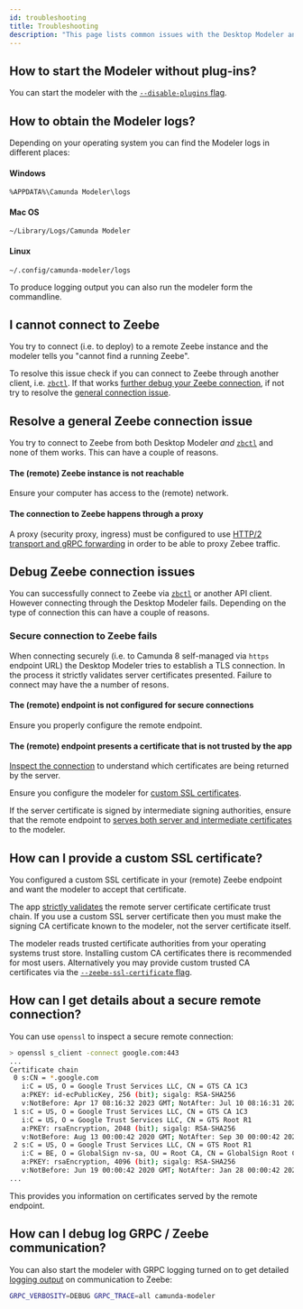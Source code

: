 ```yaml
---
id: troubleshooting
title: Troubleshooting
description: "This page lists common issues with the Desktop Modeler and potential resolutions."
---
```


## How to start the Modeler without plug-ins?

You can start the modeler with the [`--disable-plugins` flag](https://docs.camunda.io/docs/components/modeler/desktop-modeler/flags/#disable-plug-ins).

## How to obtain the Modeler logs?

Depending on your operating system you can find the Modeler logs in different places:

#### Windows

```plain
%APPDATA%\Camunda Modeler\logs
```

#### Mac OS

```plain
~/Library/Logs/Camunda Modeler
```

#### Linux

```plain
~/.config/camunda-modeler/logs
```

To produce logging output you can also run the modeler form the commandline.

## I cannot connect to Zeebe

You try to connect (i.e. to deploy) to a remote Zeebe instance and the modeler tells you "cannot find a running Zeebe".

To resolve this issue check if you can connect to Zeebe through another client, i.e. [`zbctl`](https://docs.camunda.io/docs/apis-tools/cli-client/). If that works [further debug your Zeebe connection](#debug-zeebe-connection-issues), if not try to resolve the [general connection issue](#resolve-a-general-zeebe-connection-issue).

## Resolve a general Zeebe connection issue

You try to connect to Zeebe from both Desktop Modeler _and_ [`zbctl`](https://docs.camunda.io/docs/apis-tools/cli-client/) and none of them works. This can have a couple of reasons.

#### The (remote) Zeebe instance is not reachable

Ensure your computer has access to the (remote) network.

#### The connection to Zeebe happens through a proxy

A proxy (security proxy, ingress) must be configured to use [HTTP/2 transport and gRPC forwarding](https://docs.camunda.io/docs/self-managed/platform-deployment/troubleshooting/#zeebe-ingress-grpc) in order to be able to proxy Zebee traffic. 

## Debug Zeebe connection issues

You can successfully connect to Zeebe via [`zbctl`](https://docs.camunda.io/docs/apis-tools/cli-client/) or another API client. However connecting through the Desktop Modeler fails. Depending on the type of connection this can have a couple of reasons.

### Secure connection to Zeebe fails

When connecting securely (i.e. to Camunda 8 self-managed via `https` endpoint URL) the Desktop Modeler tries to establish a TLS connection. In the process it strictly validates server certificates presented. Failure to connect may have the a number of resons.

#### The (remote) endpoint is not configured for secure connections

Ensure you properly configure the remote endpoint.

#### The (remote) endpoint presents a certificate that is not trusted by the app

[Inspect the connection](#how-can-i-get-details-about-a-secure-remote-connection) to understand which certificates are being returned by the server.

Ensure you configure the modeler for [custom SSL certificates](#how-can-i-provide-a-custom-ssl-certificate).

If the server certificate is signed by intermediate signing authorities, ensure that the remote endpoint to [serves both server and intermediate certificates](https://nginx.org/en/docs/http/configuring_https_servers.html#chains) to the modeler.

## How can I provide a custom SSL certificate?

You configured a custom SSL certificate in your (remote) Zeebe endpoint and want the modeler to accept that certificate.

The app [strictly validates](https://docs.camunda.io/docs/next/components/modeler/desktop-modeler/flags/#zeebe-ssl-certificate) the remote server certificate certificate trust chain. If you use a custom SSL server certificate then you must make the signing CA certificate known to the modeler, not the server certificate itself.

The modeler reads trusted certificate authorities from your operating systems trust store. Installing custom CA certificates there is recommended for most users. Alternatively you may provide custom trusted CA certificates via the [`--zeebe-ssl-certificate` flag](https://docs.camunda.io/docs/next/components/modeler/desktop-modeler/flags/#zeebe-ssl-certificate).

## How can I get details about a secure remote connection?

You can use `openssl` to inspect a secure remote connection:

```sh
> openssl s_client -connect google.com:443
...
Certificate chain
 0 s:CN = *.google.com
   i:C = US, O = Google Trust Services LLC, CN = GTS CA 1C3
   a:PKEY: id-ecPublicKey, 256 (bit); sigalg: RSA-SHA256
   v:NotBefore: Apr 17 08:16:32 2023 GMT; NotAfter: Jul 10 08:16:31 2023 GMT
 1 s:C = US, O = Google Trust Services LLC, CN = GTS CA 1C3
   i:C = US, O = Google Trust Services LLC, CN = GTS Root R1
   a:PKEY: rsaEncryption, 2048 (bit); sigalg: RSA-SHA256
   v:NotBefore: Aug 13 00:00:42 2020 GMT; NotAfter: Sep 30 00:00:42 2027 GMT
 2 s:C = US, O = Google Trust Services LLC, CN = GTS Root R1
   i:C = BE, O = GlobalSign nv-sa, OU = Root CA, CN = GlobalSign Root CA
   a:PKEY: rsaEncryption, 4096 (bit); sigalg: RSA-SHA256
   v:NotBefore: Jun 19 00:00:42 2020 GMT; NotAfter: Jan 28 00:00:42 2028 GMT
...
```

This provides you information on certificates served by the remote endpoint.

## How can I debug log GRPC / Zeebe communication?

You can also start the modeler with GRPC logging turned on to get detailed [logging output](#how-to-obtain-the-modeler-logs) on communication to Zeebe:

```sh
GRPC_VERBOSITY=DEBUG GRPC_TRACE=all camunda-modeler
```
